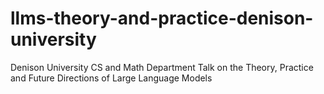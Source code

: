 # llms-theory-and-practice-denison-university
Denison University CS and Math Department Talk on the Theory, Practice and Future Directions of Large Language Models
